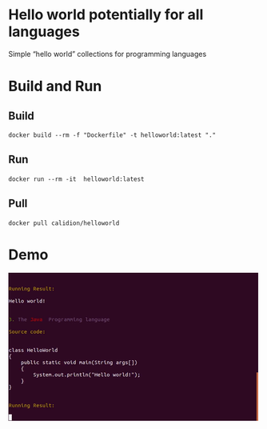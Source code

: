 # Hello world potentially for all languages
Simple “hello world” collections for programming languages

# Build and Run


## Build
```
docker build --rm -f "Dockerfile" -t helloworld:latest "."
```

## Run
```
docker run --rm -it  helloworld:latest
```

## Pull

```
docker pull calidion/helloworld
```

# Demo

![](./images/helloworld.gif)

